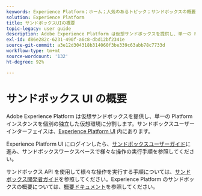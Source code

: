 ```yaml
---
keywords: Experience Platform；ホーム；人気のあるトピック；サンドボックスの概要
solution: Experience Platform
title: サンドボックスUIの概要
topic-legacy: user guide
description: Adobe Experience Platform は仮想サンドボックスを提供し、単一の Platform インスタンスを個別の独立した仮想環境に分割します。サンドボックスユーザーインターフェイスは、Experience Platform UI 内にあります。
exl-id: d86e282c-6231-490f-a6c8-dbd12bf2341e
source-git-commit: a3e12d304318b314060f3be339c63abb78c7733d
workflow-type: tm+mt
source-wordcount: '132'
ht-degree: 92%

---
```


# サンドボックス UI の概要

Adobe Experience Platform は仮想サンドボックスを提供し、単一の Platform インスタンスを個別の独立した仮想環境に分割します。サンドボックスユーザーインターフェイスは、[Experience Platform UI](https://platform.adobe.com) 内にあります。

Experience Platform UI にログインしたら、[サンドボックスユーザーガイド](user-guide.md)に進み、サンドボックスワークスペースで様々な操作の実行手順を参照してください。

サンドボックス API を使用して様々な操作を実行する手順については、[サンドボックス開発者ガイド](../api/getting-started.md)を参照してください。Experience Platform のサンドボックスの概要については、[概要ドキュメント](../home.md)を参照してください。
